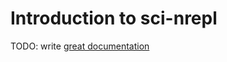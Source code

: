 # Introduction to sci-nrepl

TODO: write [great documentation](http://jacobian.org/writing/what-to-write/)
